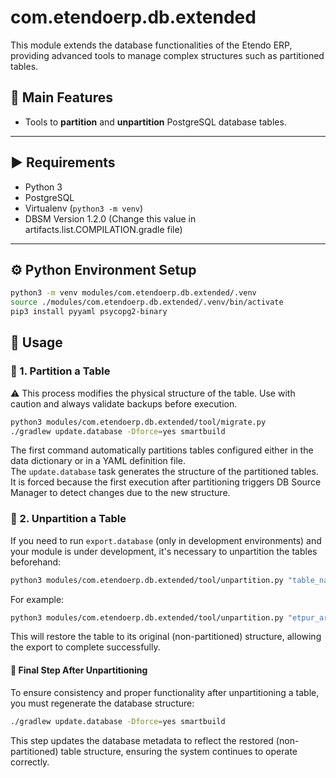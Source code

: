 # com.etendoerp.db.extended

This module extends the database functionalities of the Etendo ERP, providing advanced tools to manage complex structures such as partitioned tables.

## 🔧 Main Features

- Tools to **partition** and **unpartition** PostgreSQL database tables.

---

## ▶️ Requirements

- Python 3
- PostgreSQL
- Virtualenv (`python3 -m venv`)
- DBSM Version 1.2.0 (Change this value in artifacts.list.COMPILATION.gradle file)

---

## ⚙️ Python Environment Setup

```bash
python3 -m venv modules/com.etendoerp.db.extended/.venv
source ./modules/com.etendoerp.db.extended/.venv/bin/activate
pip3 install pyyaml psycopg2-binary
```

## 🚀 Usage

### 📌 1. Partition a Table
⚠️ This process modifies the physical structure of the table. Use with caution and always validate backups before execution.

```bash
python3 modules/com.etendoerp.db.extended/tool/migrate.py
./gradlew update.database -Dforce=yes smartbuild
```

The first command automatically partitions tables configured either in the data dictionary or in a YAML definition file.  
The `update.database` task generates the structure of the partitioned tables. It is forced because the first execution after partitioning triggers DB Source Manager to detect changes due to the new structure.

### 📌 2. Unpartition a Table
If you need to run `export.database` (only in development environments) and your module is under development, it's necessary to unpartition the tables beforehand:

```bash
python3 modules/com.etendoerp.db.extended/tool/unpartition.py "table_name"
```

For example:

```bash
python3 modules/com.etendoerp.db.extended/tool/unpartition.py "etpur_archive"
```

This will restore the table to its original (non-partitioned) structure, allowing the export to complete successfully.

#### 🔁 Final Step After Unpartitioning
To ensure consistency and proper functionality after unpartitioning a table, you must regenerate the database structure:

```bash
./gradlew update.database -Dforce=yes smartbuild
```
This step updates the database metadata to reflect the restored (non-partitioned) table structure, ensuring the system continues to operate correctly.